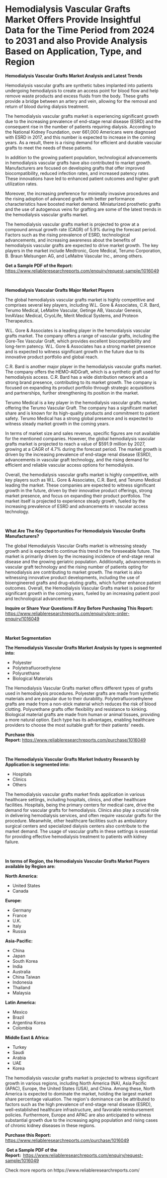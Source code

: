 <p><h1>Hemodialysis Vascular Grafts Market Offers Provide Insightful Data for the Time Period from 2024 to 2031 and also Provide Analysis Based on Application, Type, and Region</h1></p><p><strong>Hemodialysis Vascular Grafts Market Analysis and Latest Trends</strong></p>
<p><p>Hemodialysis vascular grafts are synthetic tubes implanted into patients undergoing hemodialysis to create an access point for blood flow and help remove waste products and excess fluids from the body. These grafts provide a bridge between an artery and vein, allowing for the removal and return of blood during dialysis treatment.</p><p>The hemodialysis vascular grafts market is experiencing significant growth due to the increasing prevalence of end-stage renal disease (ESRD) and the consequent rise in the number of patients requiring dialysis. According to the National Kidney Foundation, over 661,000 Americans were diagnosed with ESRD in 2017, and this number is expected to increase in the coming years. As a result, there is a rising demand for efficient and durable vascular grafts to meet the needs of these patients.</p><p>In addition to the growing patient population, technological advancements in hemodialysis vascular grafts have also contributed to market growth. Manufacturers are focused on developing grafts that offer improved biocompatibility, reduced infection rates, and increased patency rates. These innovations have led to enhanced patient outcomes and higher graft utilization rates.</p><p>Moreover, the increasing preference for minimally invasive procedures and the rising adoption of advanced grafts with better performance characteristics have boosted market demand. Miniaturized prosthetic grafts and the use of autogenous veins for grafting are some of the latest trends in the hemodialysis vascular grafts market.</p><p>The hemodialysis vascular grafts market is projected to grow at a compound annual growth rate (CAGR) of 5.9% during the forecast period. Factors such as the rising prevalence of ESRD, technological advancements, and increasing awareness about the benefits of hemodialysis vascular grafts are expected to drive market growth. The key players in the market include Medtronic, Gore Medical, Terumo Corporation, B. Braun Melsungen AG, and LeMaitre Vascular Inc., among others.</p></p>
<p><strong>Get a Sample PDF of the Report:&nbsp;</strong> <a href="https://www.reliableresearchreports.com/enquiry/request-sample/1016049">https://www.reliableresearchreports.com/enquiry/request-sample/1016049</a></p>
<p>&nbsp;</p>
<p><strong>Hemodialysis Vascular Grafts Major Market Players</strong></p>
<p><p>The global hemodialysis vascular grafts market is highly competitive and comprises several key players, including W.L. Gore & Associates, C.R. Bard, Terumo Medical, LeMaitre Vascular, Getinge AB, Vascular Genesis, InnAVasc Medical, CryoLife, Merit Medical Systems, and Proteon Therapeutics.</p><p>W.L. Gore & Associates is a leading player in the hemodialysis vascular grafts market. The company offers a range of vascular grafts, including the Gore-Tex Vascular Graft, which provides excellent biocompatibility and long-term patency. W.L. Gore & Associates has a strong market presence and is expected to witness significant growth in the future due to its innovative product portfolio and global reach.</p><p>C.R. Bard is another major player in the hemodialysis vascular grafts market. The company offers the HEMO-AIDGraft, which is a synthetic graft used for hemodialysis access. C.R. Bard has a wide distribution network and a strong brand presence, contributing to its market growth. The company is focused on expanding its product portfolio through strategic acquisitions and partnerships, further strengthening its position in the market.</p><p>Terumo Medical is a key player in the hemodialysis vascular grafts market, offering the Terumo Vascular Graft. The company has a significant market share and is known for its high-quality products and commitment to patient safety. Terumo Medical has a strong global presence and is expected to witness steady market growth in the coming years.</p><p>In terms of market size and sales revenue, specific figures are not available for the mentioned companies. However, the global hemodialysis vascular grafts market is projected to reach a value of $591.9 million by 2027, growing at a CAGR of 4.7% during the forecast period. The market growth is driven by the increasing prevalence of end-stage renal disease (ESRD), advancements in vascular graft technology, and the rising demand for efficient and reliable vascular access options for hemodialysis.</p><p>Overall, the hemodialysis vascular grafts market is highly competitive, with key players such as W.L. Gore & Associates, C.R. Bard, and Terumo Medical leading the market. These companies are expected to witness significant growth in the future, driven by their innovative product offerings, strong market presence, and focus on expanding their product portfolios. The market itself is projected to experience steady growth, fueled by the increasing prevalence of ESRD and advancements in vascular access technology.</p></p>
<p>&nbsp;</p>
<p><strong>What Are The Key Opportunities For Hemodialysis Vascular Grafts Manufacturers?</strong></p>
<p><p>The global Hemodialysis Vascular Grafts market is witnessing steady growth and is expected to continue this trend in the foreseeable future. The market is primarily driven by the increasing incidence of end-stage renal disease and the growing geriatric population. Additionally, advancements in vascular graft technology and the rising number of patients opting for hemodialysis are contributing to market growth. The market is also witnessing innovative product developments, including the use of bioengineered grafts and drug-eluting grafts, which further enhance patient outcomes. Overall, the Hemodialysis Vascular Grafts market is poised for significant growth in the coming years, fueled by an increasing patient pool and technological advancements.</p></p>
<p><strong>Inquire or Share Your Questions If Any Before Purchasing This Report:</strong> <a href="https://www.reliableresearchreports.com/enquiry/pre-order-enquiry/1016049">https://www.reliableresearchreports.com/enquiry/pre-order-enquiry/1016049</a></p>
<p>&nbsp;</p>
<p><strong>Market Segmentation</strong></p>
<p><strong>The Hemodialysis Vascular Grafts Market Analysis by types is segmented into:</strong></p>
<p><ul><li>Polyester</li><li>Polytetrafluoroethylene</li><li>Polyurethane</li><li>Biological Materials</li></ul></p>
<p><p>The Hemodialysis Vascular Grafts market offers different types of grafts used in hemodialysis procedures. Polyester grafts are made from synthetic materials and are popular due to their durability. Polytetrafluoroethylene grafts are made from a non-stick material which reduces the risk of blood clotting. Polyurethane grafts offer flexibility and resistance to kinking. Biological material grafts are made from human or animal tissues, providing a more natural option. Each type has its advantages, enabling healthcare providers to choose the most suitable graft for their patients' needs.</p></p>
<p><strong>Purchase this Report:&nbsp;</strong><a href="https://www.reliableresearchreports.com/purchase/1016049">https://www.reliableresearchreports.com/purchase/1016049</a></p>
<p>&nbsp;</p>
<p><strong>The Hemodialysis Vascular Grafts Market Industry Research by Application is segmented into:</strong></p>
<p><ul><li>Hospitals</li><li>Clinics</li><li>Others</li></ul></p>
<p><p>The hemodialysis vascular grafts market finds application in various healthcare settings, including hospitals, clinics, and other healthcare facilities. Hospitals, being the primary centers for medical care, drive the demand for vascular grafts for hemodialysis. Clinics also play a crucial role in delivering hemodialysis services, and often require vascular grafts for the procedure. Meanwhile, other healthcare facilities such as ambulatory surgical centers and specialized dialysis centers also contribute to the market demand. The usage of vascular grafts in these settings is essential for providing effective hemodialysis treatment to patients with kidney failure.</p></p>
<p>&nbsp;</p>
<p><strong>In terms of Region, the Hemodialysis Vascular Grafts Market Players available by Region are:</strong></p>
<p>
    <p> <strong> North America: </strong>
        <ul>
            <li>United States</li>
            <li>Canada</li>
        </ul>
        </p> 
    <p> <strong> Europe: </strong>
        <ul>
            <li>Germany</li>
            <li>France</li>
            <li>U.K.</li>
            <li>Italy</li>
            <li>Russia</li>
        </ul>
        </p> 
    <p> <strong> Asia-Pacific: </strong>
        <ul>
            <li>China</li>
            <li>Japan</li>
            <li>South Korea</li>
            <li>India</li>
            <li>Australia</li>
            <li>China Taiwan</li>
            <li>Indonesia</li>
            <li>Thailand</li>
            <li>Malaysia</li>
        </ul>
        </p> 
    <p> <strong> Latin America: </strong>
        <ul>
            <li>Mexico</li>
            <li>Brazil</li>
            <li>Argentina Korea</li>
            <li>Colombia</li>
        </ul>
        </p> 
    <p> <strong> Middle East & Africa: </strong>
        <ul>
            <li>Turkey</li>
            <li>Saudi</li>
            <li>Arabia</li>
            <li>UAE</li>
            <li>Korea</li>
        </ul>
    </p>
    </p>
<p><p>The hemodialysis vascular grafts market is projected to witness significant growth in various regions, including North America (NA), Asia Pacific (APAC), Europe, the United States (USA), and China. Among these, North America is expected to dominate the market, holding the largest market share percentage valuation. The region's dominance can be attributed to factors such as the high prevalence of end-stage renal disease (ESRD), well-established healthcare infrastructure, and favorable reimbursement policies. Furthermore, Europe and APAC are also anticipated to witness substantial growth due to the increasing aging population and rising cases of chronic kidney diseases in these regions.</p></p>
<p><strong>Purchase this Report: </strong><a href="https://www.reliableresearchreports.com/purchase/1016049">https://www.reliableresearchreports.com/purchase/1016049</a></p>
<p>&nbsp;<strong>Get a Sample PDF of the Report:&nbsp;&nbsp;</strong><a href="https://www.reliableresearchreports.com/enquiry/request-sample/1016049">https://www.reliableresearchreports.com/enquiry/request-sample/1016049</a></p>
<p><strong></strong></p>
<p>Check more reports on https://www.reliableresearchreports.com/</p>